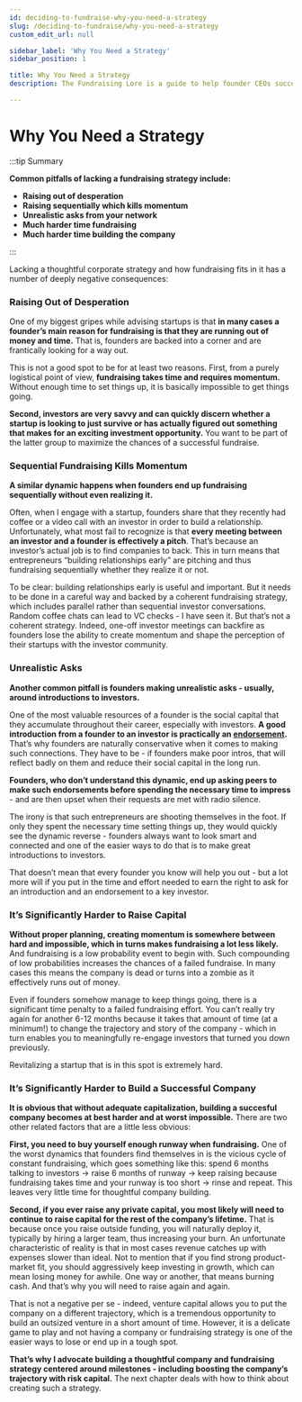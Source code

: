 ```yaml
---
id: deciding-to-fundraise-why-you-need-a-strategy
slug: /deciding-to-fundraise/why-you-need-a-strategy
custom_edit_url: null

sidebar_label: 'Why You Need a Strategy'
sidebar_position: 1

title: Why You Need a Strategy
description: The Fundraising Lore is a guide to help founder CEOs successfully raise early-stage VC financing from Silicon Valley investors.

---
```


# Why You Need a Strategy

:::tip Summary

**Common pitfalls of lacking a fundraising strategy include:**
- **Raising out of desperation**
- **Raising sequentially which kills momentum**
- **Unrealistic asks from your network**
- **Much harder time fundraising**
- **Much harder time building the company**

:::

Lacking a thoughtful corporate strategy and how fundraising fits in it has a number of deeply negative consequences:

### Raising Out of Desperation

One of my biggest gripes while advising startups is that **in many cases a founder’s main reason for fundraising is that they are running out of money and time.** That is, founders are backed into a corner and are frantically looking for a way out.

This is not a good spot to be for at least two reasons. First, from a purely logistical point of view, **fundraising takes time and requires momentum.** Without enough time to set things up, it is basically impossible to get things going. 

**Second, investors are very savvy and can quickly discern whether a startup is looking to just survive or has actually figured out something that makes for an exciting investment opportunity.** You want to be part of the latter group to maximize the chances of a successful fundraise.

### Sequential Fundraising Kills Momentum

**A similar dynamic happens when founders end up fundraising sequentially without even realizing it.**

Often, when I engage with a startup, founders share that they recently had coffee or a video call with an investor in order to build a relationship. Unfortunately, what most fail to recognize is that **every meeting between an investor and a founder is effectively a pitch**. That’s because an investor’s actual job is to find companies to back. This in turn means that entrepreneurs “building relationships early” are pitching and thus fundraising sequentially whether they realize it or not. 

To be clear: building relationships early is useful and important. But it needs to be done in a careful way and backed by a coherent fundraising strategy, which includes parallel rather than sequential investor conversations. Random coffee chats can lead to VC checks - I have seen it. But that’s not a coherent strategy. Indeed, one-off investor meetings can backfire as founders lose the ability to create momentum and shape the perception of their startups with the investor community.

### Unrealistic Asks

**Another common pitfall is founders making unrealistic asks - usually, around introductions to investors.**

One of the most valuable resources of a founder is the social capital that they accumulate throughout their career, especially with investors. **A good introduction from a founder to an investor  is practically an [endorsement](/phase-i-preparation/network-with-vc-backed-entrepreneurs#introductions).** That’s why founders are naturally conservative when it comes to making such connections. They have to be - if founders make poor intros, that will reflect badly on them and reduce their social capital in the long run.

**Founders, who don’t understand this dynamic, end up asking peers to make such endorsements before spending the necessary time to impress** - and are then upset when their requests are met with radio silence. 

The irony is that such entrepreneurs are shooting themselves in the foot. If only they spent the necessary time setting things up, they would quickly see the dynamic reverse - founders always want to look smart and connected and one of the easier ways to do that is to make great introductions to investors.

That doesn’t mean that every founder you know will help you out - but a lot more will if you put in the time and effort needed to earn the right to ask for an introduction and an endorsement to a key investor.

### It’s Significantly Harder to Raise Capital

**Without proper planning, creating momentum is somewhere between hard and impossible, which in turns makes fundraising a lot less likely.** And fundraising is a low probability event to begin with. Such compounding of low probabilities increases the chances of a failed fundraise. In many cases this means the company is dead or turns into a zombie as it effectively runs out of money. 

Even if founders somehow manage to keep things going, there is a significant time penalty to a failed fundraising effort. You can’t really try again for another 6-12 months because it takes that amount of time (at a minimum!) to change the trajectory and story of the company - which in turn enables you to meaningfully re-engage investors that turned you down previously.

Revitalizing a startup that is in this spot is extremely hard. 

### It’s Significantly Harder to Build a Successful Company

**It is obvious that without adequate capitalization, building a succesful company becomes at best harder and at worst impossible.** There are two other related factors that are a little less obvious:

**First, you need to buy yourself enough runway when fundraising.** One of the worst dynamics that founders find themselves in is the vicious cycle of constant fundraising, which goes something like this: spend 6 months talking to investors -> raise 6 months of runway -> keep raising because fundraising takes time and your runway is too short -> rinse and repeat. This leaves very little time for thoughtful company building.

**Second, if you ever raise any private capital, you most likely will need to continue to raise capital for the rest of the company’s lifetime.** That is because once you raise outside funding, you will naturally deploy it, typically by hiring a larger team, thus increasing your burn. An unfortunate characteristic of reality is that in most cases revenue catches up with expenses slower than ideal. Not to mention that if you find strong product-market fit, you should aggressively keep investing in growth, which can mean losing money for awhile. One way or another, that means burning cash. And that’s why you will need to raise again and again.

That is not a negative per se - indeed, venture capital allows you to put the company on a different trajectory, which is a tremendous opportunity to build an outsized venture in a short amount of time. However, it is a delicate game to play and not having a company or fundraising strategy is one of the easier ways to lose or end up in a tough spot.

**That’s why I advocate building a thoughtful company and fundraising strategy centered around milestones - including boosting the company’s trajectory with risk capital.** The next chapter deals with how to think about creating such a strategy.